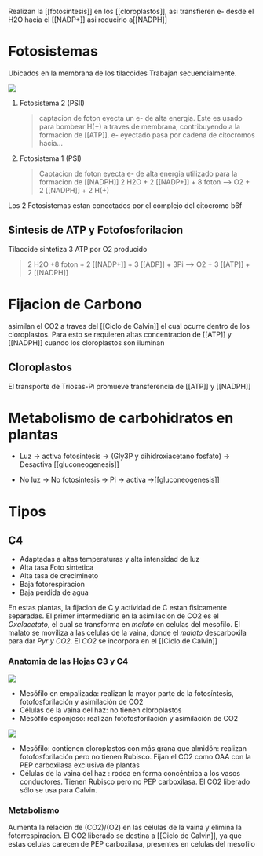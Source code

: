 Realizan la [[fotosintesis]] en los [[cloroplastos]], asi transfieren e- desde el H2O hacia el [[NADP+]] asi reducirlo a[[NADPH]]

# Fotosistemas

Ubicados en la membrana de los tilacoides
Trabajan secuencialmente.

![](https://i.imgur.com/CoZmsLj.png)

1. Fotosistema 2 (PSII)
    > captacion de foton eyecta un e- de alta energia. Este es usado para bombear H(+) a traves de membrana, contribuyendo a la formacion de [[ATP]]. e- eyectado pasa por cadena de citocromos hacia...
2. Fotosistema 1 (PSI)
    > Captacion de foton eyecta e- de alta energia utilizado para la formacion de [[NADPH]]
    > 2 H2O + 2 [[NADP+]] + 8 foton --> O2 + 2 [[NADPH]] + 2 H(+)

Los 2 Fotosistemas estan conectados por el complejo del citocromo b6f

## Sintesis de ATP y Fotofosforilacion

Tilacoide sintetiza 3 ATP por O2 producido

> 2 H2O +8 foton + 2 [[NADP+]] + 3 [[ADP]] + 3Pi --> O2 + 3 [[ATP]] + 2 [[NADPH]]

# Fijacion de Carbono

asimilan el CO2 a traves del [[Ciclo de Calvin]] el cual ocurre dentro de los cloroplastos.
Para esto se requieren altas concentracion de [[ATP]] y [[NADPH]] cuando los cloroplastos son iluminan

## Cloroplastos

El transporte de Triosas-Pi promueve transferencia de [[ATP]] y [[NADPH]]

# Metabolismo de carbohidratos en plantas

- Luz → activa fotosintesis → (Gly3P y dihidroxiacetano fosfato) → Desactiva [[gluconeogenesis]]

- No luz → No fotosintesis → Pi → activa →[[gluconeogenesis]]

# Tipos 
## C4
- Adaptadas a altas temperaturas y  alta intensidad de luz
- Alta tasa Foto sintetica
- Alta tasa de crecimineto 
- Baja fotorespiracion
- Baja perdida de agua

En estas plantas, la fijacion de C y actividad de C estan fisicamente separadas.
 El primer intermediario en la asimilacion de CO2 es el *Oxalacetato*, el cual se transforma en *malato* en celulas del mesofilo.
 El malato se moviliza a las celulas de la vaina, donde el *malato* descarboxila para dar *Pyr y CO2*.
 El *CO2* se incorpora en el [[Ciclo de Calvin]]
 
 ### Anatomia de las Hojas C3 y C4
 ![](https://i.imgur.com/UVoMQ4d.png)
 - Mesófilo en empalizada: realizan la mayor parte de la fotosíntesis, fotofosforilación y asimilación de CO2
 - Células de la vaina del haz: no tienen cloroplastos 
 - Mesófilo esponjoso: realizan fotofosforilación y asimilación de CO2

![](https://i.imgur.com/QDcE6Bh.png)
- Mesófilo: contienen cloroplastos con más grana que almidón: realizan fotofosforilación pero no tienen Rubisco. Fijan el CO2 como OAA con la PEP carboxilasa exclusiva de plantas
-  Células de la vaina del haz : rodea en forma concéntrica a los vasos conductores. Tienen Rubisco pero no PEP carboxilasa. El CO2 liberado sólo se usa para Calvin.

### Metabolismo
Aumenta la relacion de (CO2)/(O2) en las celulas de la vaina y elimina la fotorrespiracion.
 El CO2 liberado se destina a [[Ciclo de Calvin]], ya que estas celulas carecen de PEP carboxilasa, presentes en celulas del mesofilo